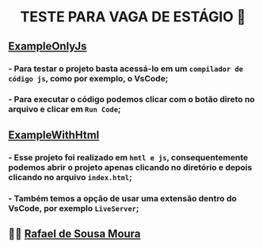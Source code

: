 <h1 align="center"> TESTE PARA VAGA DE ESTÁGIO 🎯</h1>

## [ExampleOnlyJs](/ExampleOnlyJs)
### - Para testar o projeto basta acessá-lo em um `compilador de código js`, como por exemplo, o VsCode;
### - Para executar o código podemos clicar com o botão direto no arquivo e clicar em `Run Code`;

## [ExampleWithHtml](ExampleWithHtml)
### - Esse projeto foi realizado em `hmtl e js`, consequentemente podemos abrir o projeto apenas clicando no diretório e depois clicando no arquivo `index.html`;
### - Também temos a opção de usar uma extensão dentro do VsCode, por exemplo `LiveServer`;

## 🧑‍💻 [Rafael de Sousa Moura](https://github.com/rafaelmoura23)
